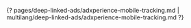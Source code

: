 {? pages/deep-linked-ads/adxperience-mobile-tracking.md | multilang/deep-linked-ads/adxperience-mobile-tracking.md ?}
